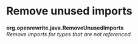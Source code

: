 # Remove unused imports

**org.openrewrite.java.RemoveUnusedImports**  
_Remove imports for types that are not referenced._

